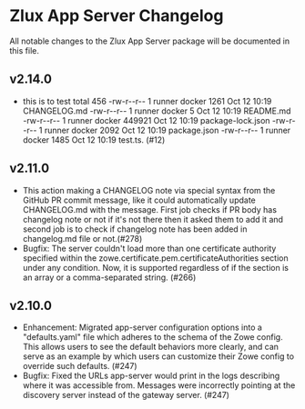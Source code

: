 # Zlux App Server Changelog

All notable changes to the Zlux App Server package will be documented in this file.
    
## v2.14.0
- this is to test total 456 -rw-r--r-- 1 runner docker 1261 Oct 12 10:19 CHANGELOG.md -rw-r--r-- 1 runner docker 5 Oct 12 10:19 README.md -rw-r--r-- 1 runner docker 449921 Oct 12 10:19 package-lock.json -rw-r--r-- 1 runner docker 2092 Oct 12 10:19 package.json -rw-r--r-- 1 runner docker 1485 Oct 12 10:19 test.ts. (#12)

    

## v2.11.0
- This action making a CHANGELOG note via special syntax from the GitHub PR commit message, like it could automatically update CHANGELOG.md with the message. First job checks if PR body has changelog note or not if it's not there then it asked them to add it and second job is to check if changelog note has been added in changelog.md file or not.(#278)
- Bugfix: The server couldn't load more than one certificate authority specified within the zowe.certificate.pem.certificateAuthorities section under any condition. Now, it is supported regardless of if the section is an array or a comma-separated string. (#266)

## v2.10.0

- Enhancement: Migrated app-server configuration options into a "defaults.yaml" file which adheres to the schema of the Zowe config. This allows users to see the default behaviors more clearly, and can serve as an example by which users can customize their Zowe config to override such defaults. (#247)
- Bugfix: Fixed the URLs app-server would print in the logs describing where it was accessible from. Messages were incorrectly pointing at the discovery server instead of the gateway server. (#247)
